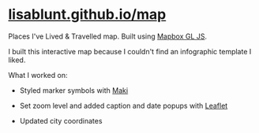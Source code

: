[lisablunt.github.io/map](http://lisablunt.github.io/map)
==============

Places I've Lived & Travelled map. Built using [Mapbox GL JS](https://docs.mapbox.com/help/troubleshooting/transition-from-mapbox-js-to-mapbox-gl-js/). 

I built this interactive map because I couldn't find an infographic template I liked.

What I worked on:

* Styled marker symbols with [Maki](https://labs.mapbox.com/maki-icons/)

* Set zoom level and added caption and date popups with [Leaflet](http://www.leafletjs.com/index.html)

* Updated city coordinates



